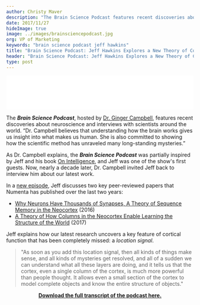 ```yaml
---
author: Christy Maver
description: "The Brain Science Podcast features recent discoveries about neuroscience and interviews with scientists around the world. In this episode of the Brain Science Podcast, Jeff Hawkins explains how our latest research uncovers a key feature of cortical function that has been completely missed: a location signal."
date: 2017/11/27
hideImage: true
image: ../images/brainsciencepodcast.jpg
org: VP of Marketing
keywords: "brain science podcast jeff hawkins"
title: "Brain Science Podcast: Jeff Hawkins Explores a New Theory of Cortical Function"
header: "Brain Science Podcast: Jeff Hawkins Explores a New Theory of Cortical Function"
type: post
---
```

<iframe style="border: none" src="//html5-player.libsyn.com/embed/episode/id/5974535/height/90/theme/custom/autoplay/no/autonext/no/thumbnail/yes/preload/no/no_addthis/no/direction/backward/render-playlist/no/custom-color/87A93A/" height="90" width="100%" scrolling="no"  allowfullscreen webkitallowfullscreen mozallowfullscreen oallowfullscreen msallowfullscreen></iframe>

The ***Brain Science Podcast***, hosted by [Dr. Ginger Campbell](http://www.virginiacampbellmd.com/ginger-campbell-md/), features recent discoveries about neuroscience and interviews with scientists around the world.  “Dr. Campbell believes that understanding how the brain works gives us insight into what makes us human. She is also committed to showing how the scientific method has unraveled many long-standing mysteries.”

As Dr. Campbell explains, the ***Brain Science Podcast*** was partially inspired by Jeff and his book [On Intelligence](/resources/papers-videos-and-more/on-intelligence/), and Jeff was one of the show's first guests.  Now, nearly a decade later, Dr. Campbell invited Jeff back to interview him about our latest work.  

In a [new episode](http://brainsciencepodcast.com/bsp/2017/139-hawkins), Jeff discusses two key peer-reviewed papers that Numenta has published over the last two years:

 - [Why Neurons Have Thousands of Synapses, A Theory of Sequence Memory in the Neocortex](/resources/papers/why-neurons-have-thousands-of-synapses-theory-of-sequence-memory-in-neocortex/) (2016)
 - [A Theory of How Columns in the Neocortex Enable Learning the Structure of the World](/resources/papers/a-theory-of-how-columns-in-the-neocortex-enable-learning-the-structure-of-the-world/) (2017)

Jeff explains how our latest research uncovers a key feature of cortical function that has been completely missed: a *location signal*.  

> "As soon as you add this location signal, then all kinds of things
> make sense, and all kinds of mysteries get resolved, and all of a
> sudden we can understand what all these layers are doing, and it tells
> us that the cortex, even a single column of the cortex, is much more
> powerful than people thought.  It allows even a small section of the
> cortex to model complete objects and know the entire structure of
> objects."

<center>

**[Download the full transcript of the podcast here.](/assets/pdf/podcasts/jeff-brain-science-podcast-transcript.pdf)**

</center>
